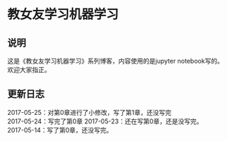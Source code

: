# 教女友学习机器学习
## 说明
这是《教女友学习机器学习》系列博客，内容使用的是jupyter notebook写的。  
欢迎大家指正。
## 更新日志  
2017-05-25：对第0章进行了小修改，写了第1章，还没写完  
2017-05-24：写完了第0章
2017-05-23：还在写第0章，还是没写完。  
2017-05-14：写了第0章，还没写完。  
